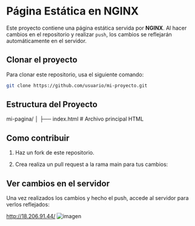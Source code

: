 # Página Estática en NGINX

Este proyecto contiene una página estática servida por **NGINX**. Al hacer cambios en el repositorio y realizar `push`, los cambios se reflejarán automáticamente en el servidor.

## Clonar el proyecto

Para clonar este repositorio, usa el siguiente comando:

```bash
git clone https://github.com/usuario/mi-proyecto.git
```
## Estructura del Proyecto

mi-pagina/
│
├── index.html    # Archivo principal HTML


## Como contribuir
1. Haz un fork de este repositorio.

2. Crea realiza un pull request a la rama main para tus cambios:

## Ver cambios en el servidor

Una vez realizados los cambios y hecho el push, accede al servidor para verlos reflejados:

http://18.206.91.44/
![imagen](https://github.com/user-attachments/assets/25c33771-a2fe-47f6-83bc-d248021a17a2)
